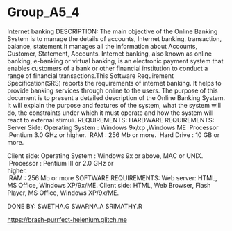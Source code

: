 # Group_A5_4
Internet banking
DESCRIPTION:
The main objective of the Online Banking System is to manage the details of accounts, Internet banking, transaction, balance, statement.It manages all the information about Accounts, Customer, Statement, Accounts. Internet banking, also known as online banking, e-banking or virtual banking, is an electronic payment system that enables customers of a bank or other financial institution to conduct a range of financial transactions.This Software Requirement Specification(SRS) reports the requirements of internet banking. It helps to provide banking services through online to the users. The purpose of this document is to present a detailed description of the Online Banking System. It will explain the purpose and features of the system, what the system will do, the constraints under which it must operate and how the system will react to external stimuli.
REQUIREMENTS:
HARDWARE REQUIREMENTS:
Server Side:
Operating System : Windows 9x/xp ,Windows ME
 Processor       :Pentium 3.0 GHz or higher.
 RAM             : 256 Mb or more.
 Hard Drive      : 10 GB or more.

 Client side:
Operating System : Windows 9x or above, MAC or
                   UNIX.             
 Processor       : Pentium III or 2.0 GHz or   
                   higher.                             
 RAM             : 256 Mb or more
 SOFTWARE REQUIREMENTS:
 Web server: HTML, MS Office, Windows XP/9x/ME.
 Client side: HTML, Web Browser, Flash Player, MS Office, Windows XP/9x/ME.
 
 DONE BY:
 SWETHA.G
 SWARNA.A
 SRIMATHY.R

https://brash-purrfect-helenium.glitch.me





